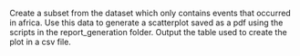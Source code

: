 

Create a subset from the dataset which only contains events that occurred in 
africa. Use this data to generate a scatterplot saved as a pdf using the scripts
in the report_generation folder. Output the table used to create the plot in a csv file.